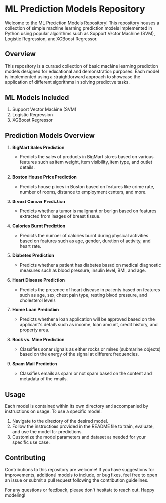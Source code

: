 # ML Prediction Models Repository

Welcome to the ML Prediction Models Repository! This repository houses a collection of simple machine learning prediction models implemented in Python using popular algorithms such as Support Vector Machine (SVM), Logistic Regression, and XGBoost Regressor.

## Overview

This repository is a curated collection of basic machine learning prediction models designed for educational and demonstration purposes. Each model is implemented using a straightforward approach to showcase the application of different algorithms in solving predictive tasks.

## ML Models Included

1. Support Vector Machine (SVM)
2. Logistic Regression
3. XGBoost Regressor

## Prediction Models Overview

1. **BigMart Sales Prediction**
   - Predicts the sales of products in BigMart stores based on various features such as item weight, item visibility, item type, and outlet details.

2. **Boston House Price Prediction**
   - Predicts house prices in Boston based on features like crime rate, number of rooms, distance to employment centers, and more.

3. **Breast Cancer Prediction**
   - Predicts whether a tumor is malignant or benign based on features extracted from images of breast tissue.

4. **Calories Burnt Prediction**
   - Predicts the number of calories burnt during physical activities based on features such as age, gender, duration of activity, and heart rate.

5. **Diabetes Prediction**
   - Predicts whether a patient has diabetes based on medical diagnostic measures such as blood pressure, insulin level, BMI, and age.

6. **Heart Disease Prediction**
   - Predicts the presence of heart disease in patients based on features such as age, sex, chest pain type, resting blood pressure, and cholesterol levels.

7. **Home Loan Prediction**
   - Predicts whether a loan application will be approved based on the applicant's details such as income, loan amount, credit history, and property area.

8. **Rock vs. Mine Prediction**
   - Classifies sonar signals as either rocks or mines (submarine objects) based on the energy of the signal at different frequencies.

9. **Spam Mail Prediction**
   - Classifies emails as spam or not spam based on the content and metadata of the emails.
     
## Usage

Each model is contained within its own directory and accompanied by instructions on usage. To use a specific model:

1. Navigate to the directory of the desired model.
2. Follow the instructions provided in the README file to train, evaluate, and use the model for predictions.
3. Customize the model parameters and dataset as needed for your specific use case.

## Contributing

Contributions to this repository are welcome! If you have suggestions for improvements, additional models to include, or bug fixes, feel free to open an issue or submit a pull request following the contribution guidelines.


For any questions or feedback, please don't hesitate to reach out. Happy modeling!
